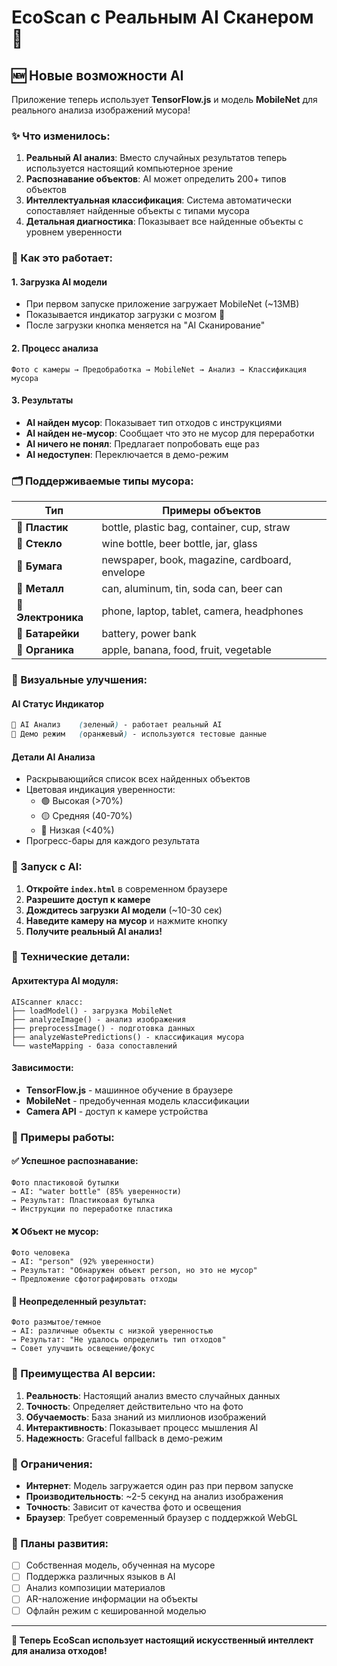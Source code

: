 # EcoScan с Реальным AI Сканером 🤖

## 🆕 Новые возможности AI

Приложение теперь использует **TensorFlow.js** и модель **MobileNet** для реального анализа изображений мусора!

### ✨ Что изменилось:

1. **Реальный AI анализ**: Вместо случайных результатов теперь используется настоящий компьютерное зрение
2. **Распознавание объектов**: AI может определить 200+ типов объектов
3. **Интеллектуальная классификация**: Система автоматически сопоставляет найденные объекты с типами мусора
4. **Детальная диагностика**: Показывает все найденные объекты с уровнем уверенности

### 🎯 Как это работает:

#### 1. Загрузка AI модели
- При первом запуске приложение загружает MobileNet (~13MB)
- Показывается индикатор загрузки с мозгом 🧠
- После загрузки кнопка меняется на "AI Сканирование"

#### 2. Процесс анализа
```
Фото с камеры → Предобработка → MobileNet → Анализ → Классификация мусора
```

#### 3. Результаты
- **AI найден мусор**: Показывает тип отходов с инструкциями
- **AI найден не-мусор**: Сообщает что это не мусор для переработки 
- **AI ничего не понял**: Предлагает попробовать еще раз
- **AI недоступен**: Переключается в демо-режим

### 🗂️ Поддерживаемые типы мусора:

| Тип | Примеры объектов |
|-----|------------------|
| 🍶 **Пластик** | bottle, plastic bag, container, cup, straw |
| 🍷 **Стекло** | wine bottle, beer bottle, jar, glass |
| 📄 **Бумага** | newspaper, book, magazine, cardboard, envelope |
| 🥤 **Металл** | can, aluminum, tin, soda can, beer can |
| 📱 **Электроника** | phone, laptop, tablet, camera, headphones |
| 🔋 **Батарейки** | battery, power bank |
| 🍎 **Органика** | apple, banana, food, fruit, vegetable |

### 🎨 Визуальные улучшения:

#### AI Статус Индикатор
```css
🧠 AI Анализ    (зеленый) - работает реальный AI
🎲 Демо режим   (оранжевый) - используются тестовые данные
```

#### Детали AI Анализа
- Раскрывающийся список всех найденных объектов
- Цветовая индикация уверенности:
  - 🟢 Высокая (>70%)
  - 🟡 Средняя (40-70%)  
  - 🔴 Низкая (<40%)
- Прогресс-бары для каждого результата

### 🚀 Запуск с AI:

1. **Откройте `index.html`** в современном браузере
2. **Разрешите доступ к камере** 
3. **Дождитесь загрузки AI модели** (~10-30 сек)
4. **Наведите камеру на мусор** и нажмите кнопку
5. **Получите реальный AI анализ!**

### 🔧 Технические детали:

#### Архитектура AI модуля:
```
AIScanner класс:
├── loadModel() - загрузка MobileNet
├── analyzeImage() - анализ изображения
├── preprocessImage() - подготовка данных
├── analyzeWastePredictions() - классификация мусора
└── wasteMapping - база сопоставлений
```

#### Зависимости:
- **TensorFlow.js** - машинное обучение в браузере
- **MobileNet** - предобученная модель классификации
- **Camera API** - доступ к камере устройства

### 🎯 Примеры работы:

#### ✅ Успешное распознавание:
```
Фото пластиковой бутылки
→ AI: "water bottle" (85% уверенности)  
→ Результат: Пластиковая бутылка
→ Инструкции по переработке пластика
```

#### ❌ Объект не мусор:
```
Фото человека  
→ AI: "person" (92% уверенности)
→ Результат: "Обнаружен объект person, но это не мусор"
→ Предложение сфотографировать отходы
```

#### 🔄 Неопределенный результат:
```
Фото размытое/темное
→ AI: различные объекты с низкой уверенностью
→ Результат: "Не удалось определить тип отходов"  
→ Совет улучшить освещение/фокус
```

### 🌟 Преимущества AI версии:

1. **Реальность**: Настоящий анализ вместо случайных данных
2. **Точность**: Определяет действительно что на фото
3. **Обучаемость**: База знаний из миллионов изображений  
4. **Интерактивность**: Показывает процесс мышления AI
5. **Надежность**: Graceful fallback в демо-режим

### 🚨 Ограничения:

- **Интернет**: Модель загружается один раз при первом запуске
- **Производительность**: ~2-5 секунд на анализ изображения
- **Точность**: Зависит от качества фото и освещения
- **Браузер**: Требует современный браузер с поддержкой WebGL

### 🔮 Планы развития:

- [ ] Собственная модель, обученная на мусоре
- [ ] Поддержка различных языков в AI
- [ ] Анализ композиции материалов
- [ ] AR-наложение информации на объекты
- [ ] Офлайн режим с кешированной моделью

---

**🎉 Теперь EcoScan использует настоящий искусственный интеллект для анализа отходов!**
